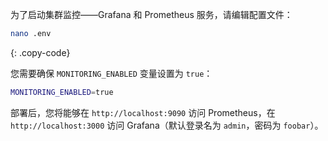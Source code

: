 为了启动集群监控——Grafana 和 Prometheus 服务，请编辑配置文件：

```bash
nano .env
```
{: .copy-code}

您需要确保 `MONITORING_ENABLED` 变量设置为 `true`：

```bash
MONITORING_ENABLED=true
```

部署后，您将能够在 `http://localhost:9090` 访问 Prometheus，在 `http://localhost:3000` 访问 Grafana（默认登录名为 `admin`，密码为 `foobar`）。